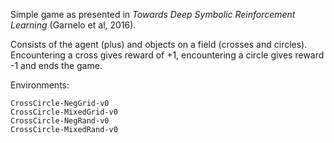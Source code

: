 Simple game as presented in *Towards Deep Symbolic Reinforcement Learning* (Garnelo et al, 2016).

Consists of the agent (plus) and objects on a field (crosses and circles). Encountering a cross gives reward of +1, encountering a circle gives reward -1 and ends the game.

Environments:

    CrossCircle-NegGrid-v0
    CrossCircle-MixedGrid-v0
    CrossCircle-NegRand-v0
    CrossCircle-MixedRand-v0